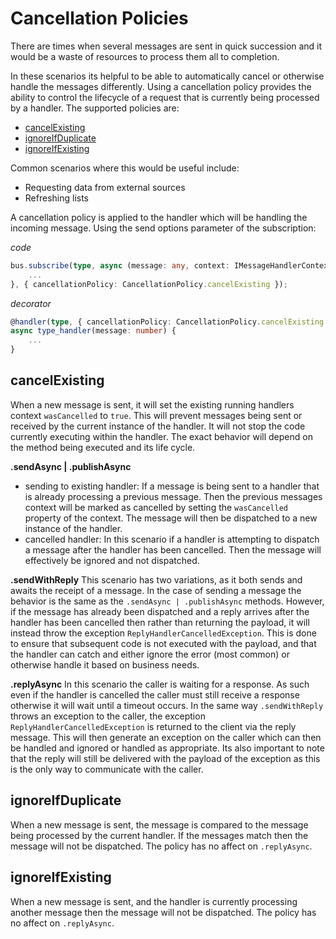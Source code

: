 # Cancellation Policies

There are times when several messages are sent in quick succession and it would be a waste of resources to process them all to completion.

In these scenarios its helpful to be able to automatically cancel or  otherwise handle the messages differently. Using a cancellation policy provides the ability to control the lifecycle of a request that is currently being processed by a handler. The supported policies are:

* [cancelExisting](_Cancellation.md#cancelExisting) 
* [ignoreIfDuplicate](_Cancellation.md#ignoreIfDuplicate)
* [ignoreIfExisting](_Cancellation.md#ignoreIfExisting)


Common scenarios where this would be useful include:

* Requesting data from external sources
* Refreshing lists

A cancellation policy is applied to the handler which will be handling the incoming message. Using the send options parameter of the subscription:

_code_
```ts
bus.subscribe(type, async (message: any, context: IMessageHandlerContext) => {
    ...
}, { cancellationPolicy: CancellationPolicy.cancelExisting });
```

_decorator_
```ts
@handler(type, { cancellationPolicy: CancellationPolicy.cancelExisting })
async type_handler(message: number) {
    ...
}
```

## cancelExisting
When a new message is sent, it will set the existing running handlers context `wasCancelled` to `true`. This will prevent messages being sent or received by the current instance of the handler. It will not stop the code currently executing within the handler. The exact behavior will depend on the method being executed and its life cycle.

__.sendAsync | .publishAsync__
* sending to existing handler: If a message is being sent to a handler that is already processing a previous message. Then the previous messages context will be marked as cancelled by setting the `wasCancelled` property of the context. The message will then be dispatched to a new instance of the handler.
* cancelled handler: In this scenario if a handler is attempting to dispatch a message after the handler has been cancelled. Then the message will effectively be ignored and not dispatched. 

__.sendWithReply__
This scenario has two variations, as it both sends and awaits the receipt of a message. In the case of sending a message the behavior is the same as the `.sendAsync | .publishAsync` methods. However, if the message has already been dispatched and a reply arrives after the handler has been cancelled then rather than returning the payload, it will instead throw the exception `ReplyHandlerCancelledException`. This is done to ensure that subsequent code is not executed with the payload, and that the handler can catch and either ignore the error (most common) or otherwise handle it based on business needs.

__.replyAsync__
In this scenario the caller is waiting for a response. As such even if the handler is cancelled the caller must still receive a response otherwise it will wait until a timeout occurs. In the same way `.sendWithReply` throws an exception to the caller, the exception `ReplyHandlerCancelledException` is returned to the client via the reply message. This will then generate an exception on the caller which can then be handled and ignored or handled as appropriate. Its also important to note that the reply will still be delivered with the payload of the exception as this is the only way to communicate with the caller.

## ignoreIfDuplicate
When a new message is sent, the message is compared to the message being processed by the current handler. If the messages match then the message will not be dispatched. The policy has no affect on `.replyAsync`.

## ignoreIfExisting
When a new message is sent, and the handler is currently processing another message then the message will not be dispatched. The policy has no affect on `.replyAsync`.


